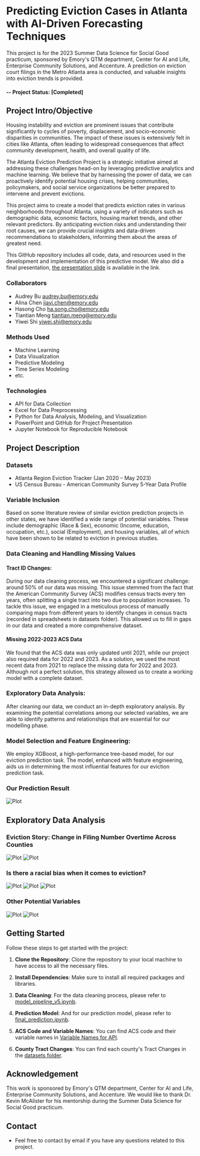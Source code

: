# Predicting Eviction Cases in Atlanta with AI-Driven Forecasting Techniques 
This project is for the 2023 Summer Data Science for Social Good practicum, sponsored by Emory's QTM department, Center for AI and Life, Enterprise Community Solutions, and Accenture. A prediction on eviction court filings in the Metro Atlanta area is conducted, and valuable insights into eviction trends is provided.

#### -- Project Status: [Completed]

## Project Intro/Objective
Housing instability and eviction are prominent issues that contribute significantly to cycles of poverty, displacement, and socio-economic disparities in communities. The impact of these issues is extensively felt in cities like Atlanta, often leading to widespread consequences that affect community development, health, and overall quality of life.

The Atlanta Eviction Prediction Project is a strategic initiative aimed at addressing these challenges head-on by leveraging predictive analytics and machine learning. We believe that by harnessing the power of data, we can proactively identify potential housing crises, helping communities, policymakers, and social service organizations be better prepared to intervene and prevent evictions.

This project aims to create a model that predicts eviction rates in various neighborhoods throughout Atlanta, using a variety of indicators such as demographic data, economic factors, housing market trends, and other relevant predictors. By anticipating eviction risks and understanding their root causes, we can provide crucial insights and data-driven recommendations to stakeholders, informing them about the areas of greatest need.

This GitHub repository includes all code, data, and resources used in the development and implementation of this predictive model. We also did a final presentation, [the presentation slide](https://www.canva.com/design/DAFo9gra0mI/vHC1FyrOTQf5gSvvtlZepA/edit?utm_content=DAFo9gra0mI&utm_campaign=designshare&utm_medium=link2&utm_source=sharebutton) is available in the link.


### Collaborators
* Audrey Bu <audrey.bu@emory.edu>
* Alina Chen <jiayi.chen@emory.edu>
* Hasong Cho <ha.song.cho@emory.edu>
* Tiantian Meng <tiantian.meng@emory.edu>
* Yiwei Shi <yiwei.shi@emory.edu>


### Methods Used
* Machine Learning
* Data Visualization
* Predictive Modeling
* Time Series Modeling
* etc.

### Technologies
* API for Data Collection
* Excel for Data Preprocessing
* Python for Data Analysis, Modeling, and Visualization
* PowerPoint and GitHub for Project Presentation
* Jupyter Notebook for Reproducible Notebook


## Project Description

### Datasets
* Atlanta Region Eviction Tracker (Jan 2020 – May 2023)
* US Census Bureau - American Community Survey 5-Year Data Profile

### Variable Inclusion
Based on some literature review of similar eviction prediction projects in other states, we have identified a wide range of potential variables. These include demographic (Race & Sex), economic (Income, education, occupation, etc.), social (Employment), and housing variables, all of which have been shown to be related to eviction in previous studies. 

### Data Cleaning and Handling Missing Values
#### Tract ID Changes: 
During our data cleaning process, we encountered a significant challenge: around 50% of our data was missing. This issue stemmed from the fact that the American Community Survey (ACS) modifies census tracts every ten years, often splitting a single tract into two due to population increases. To tackle this issue, we engaged in a meticulous process of manually comparing maps from different years to identify changes in census tracts (recorded in spreadsheets in datasets folder). This allowed us to fill in gaps in our data and created a more comprehensive dataset. 
#### Missing 2022-2023 ACS Data
We found that the ACS data was only updated until 2021, while our project also required data for 2022 and 2023. As a solution, we used the most recent data from 2021 to replace the missing data for 2022 and 2023. Although not a perfect solution, this strategy allowed us to create a working model with a complete dataset.

### Exploratory Data Analysis: 
After cleaning our data, we conduct an in-depth exploratory analysis. By examining the potential correlations among our selected variables, we are able to identify patterns and relationships that are essential for our modelling phase.

### Model Selection and Feature Engineering: 
We employ XGBoost, a high-performance tree-based model, for our eviction prediction task. The model, enhanced with feature engineering, aids us in determining the most influential features for our eviction prediction task.

### Our Prediction Result
![Plot](./Visualization/Result.png)


## Exploratory Data Analysis
### Eviction Story: Change in Filing Number Overtime Across Counties
![Plot](./Visualization/Ev_bycounty_time.png)
![Plot](./Visualization/B93EF322-1D3E-4930-A041-A8034CCE9547.gif)
### Is there a racial bias when it comes to eviction?
![Plot](./Visualization/image.png)
![Plot](./Visualization/BlackvsNon.png)
![Plot](./Visualization/Race.png)
### Other Potential Variables
![Plot](./Visualization/GrossRent.png)
![Plot](./Visualization/Industry.png)


## Getting Started

Follow these steps to get started with the project:

1. **Clone the Repository**: Clone the repository to your local machine to have access to all the necessary files.

2. **Install Dependencies**: Make sure to install all required packages and libraries.

3. **Data Cleaning**: For the data cleaning process, please refer to [model_pipeline_v5.ipynb](./model_pipeline_v5.ipynb).

4. **Prediction Model**: And for our prediction model, please refer to [final_prediction.ipynb](./final_prediction.ipynb).

5. **ACS Code and Variable Names**: You can find ACS code and their variable names in [Variable Names for API](./datasets/Variable%20Names%20for%20API.xlsx).

6. **County Tract Changes**: You can find each county's Tract Changes in the [datasets folder](./datasets).

## Acknowledgement 
This work is sponsored by Emory's QTM department, Center for AI and Life, Enterprise Community Solutions, and Accenture. We would like to thank Dr. Kevin McAlister for his mentorship during the Summer Data Science for Social Good practicum. 

## Contact
* Feel free to contact by email if you have any questions related to this project.
